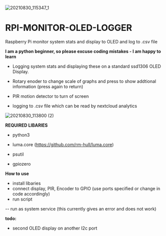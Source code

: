 ![20210830_115347_1](https://user-images.githubusercontent.com/86124810/131322382-cdbdfdbc-bf28-4490-aec2-b5c496411592.gif)
# RPI-MONITOR-OLED-LOGGER
Raspberry Pi monitor system stats and display to OLED and log to .csv file

**I am a python beginner, so please excuse coding mistakes - I am happy to learn**

- Logging system stats and displaying these on a standard ssd1306 OLED Display.

- Rotary enoder to change scale of graphs and press to show addtional information (press again to return)

- PIR motion detector to turn of screen

- logging to .csv file which can be read by nextcloud analytics 

![20210830_113800 (2)](https://user-images.githubusercontent.com/86124810/131321424-e9cf35bd-c79c-491b-a09a-e1b805cc6496.jpg)





**REQUIRED LIBARIES**

- python3

- luma.core (https://github.com/rm-hull/luma.core)

- psutil

- gpiozero

**How to use**

- install libaries
- connect display, PIR, Encoder to GPIO (use ports specified or change in code accordingly)
- run script

-- run as system service (this currently gives an error and does not work)

**todo:**

- second OLED display on another I2c port




